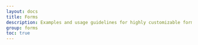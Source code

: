 ```yaml
---
layout: docs
title: Forms
description: Examples and usage guidelines for highly customizable form controls, form layouts, and custom components for creating a wide variety of forms.
group: forms
toc: true
---
```

